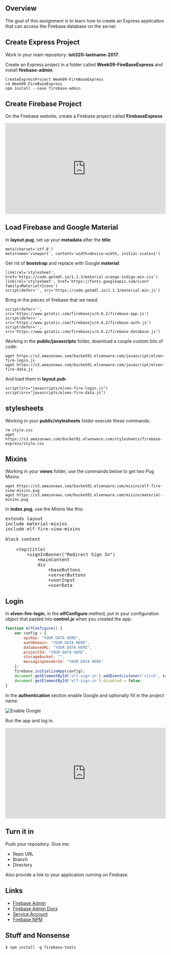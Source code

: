## Overview

The goal of this assignment is to learn how to create an Express application that can access the Firebase database on the server.

## Create Express Project

Work in your main repository: **isit320-lastname-2017**.

Create an Express project in a folder called **Week09-FireBaseExpress** and install **firebase-admin**:

    CreateExpressProject Week09-FireBaseExpress
    cd Week09-FireBaseExpress
    npm install --save firebase-admin

## Create Firebase Project

On the Firebase website, create a Firebase project called **FirebaseExpress**

<div style="position:relative;height:0;padding-bottom:56.25%"><iframe src="https://www.youtube.com/embed/vd6tNtC-J7Q?ecver=2" width="640" height="360" frameborder="0" gesture="media" style="position:absolute;width:100%;height:100%;left:0" allowfullscreen></iframe></div>

## Load Firebase and Google Material

In **layout.pug**, set up your **metadata** after the **title**:

    meta(charset='utf-8')
    meta(name='viewport', content='width=device-width, initial-scale=1')

Get rid of **bootstrap** and replace with Google **material**:

    link(rel='stylesheet', href='https://code.getmdl.io/1.1.3/material.orange-indigo.min.css')
    link(rel='stylesheet', href='https://fonts.googleapis.com/icon?family=Material+Icons')
    script(defer='', src='https://code.getmdl.io/1.1.3/material.min.js')

Bring in the pieces of firebase that we need:

    script(defer='', src='https://www.gstatic.com/firebasejs/4.6.2/firebase-app.js')
    script(defer='', src='https://www.gstatic.com/firebasejs/4.6.2/firebase-auth.js')
    script(defer='', src='https://www.gstatic.com/firebasejs/4.6.2/firebase-database.js')

Working in the **public/javascripts** folder, download a couple custom bits of code:

    wget https://s3.amazonaws.com/bucket01.elvenware.com/javascript/elven-fire-login.js
    wget https://s3.amazonaws.com/bucket01.elvenware.com/javascript/elven-fire-data.js

And load them in **layout.pub**:

    script(src="javascripts/elven-fire-login.js")
    script(src="javascripts/elven-fire-data.js")

## stylesheets

Working in your **public/stylesheets** folder execute these commands:

    rm style.css
    wget https://s3.amazonaws.com/bucket01.elvenware.com/stylesheets/firebase-express/style.css

## Mixins

Working in your **views** folder, use the commands below to get two Pug Mixins.

    wget https://s3.amazonaws.com/bucket01.elvenware.com/mixins/elf-fire-view-mixins.pug
    wget https://s3.amazonaws.com/bucket01.elvenware.com/mixins/material-mixins.pug

In **index.pug**, use the Mixins like this:

<pre>
extends layout
include material-mixins
include elf-fire-view-mixins

block content

    +top(title)
        +signInBanner("Redirect Sign In")
            +mainContent
            div
                +baseButtons
                +serverButtons
                +userInput
                +userData
</pre>    


## Login

In **elven-fire-login**, in the **elfConfigure** method, put in your configuration object that pasted into **control.js** when you created the app:

```javascript
function elfConfigure() {
    var config = {
        apiKey: "YOUR DATA HERE",
        authDomain: "YOUR DATA HERE",
        databaseURL: "YOUR DATA HERE",
        projectId: "YOUR DATA HERE",
        storageBucket: "",
        messagingSenderId: "YOUR DATA HERE"
    };
    firebase.initializeApp(config);
    document.getElementById('elf-sign-in').addEventListener('click', toggleSignIn, false);
    document.getElementById('elf-sign-in').disabled = false;
}
```

In the **authentication** section enable Google and optionally fill in the project name:

![Enable Google](https://s3.amazonaws.com/bucket01.elvenware.com/images/firebase-google.png)

Run the app and log in.    

<div style="position:relative;height:0;padding-bottom:56.25%"><iframe src="https://www.youtube.com/embed/QwPeLHajmbE?ecver=2" width="640" height="360" frameborder="0" gesture="media" style="position:absolute;width:100%;height:100%;left:0" allowfullscreen></iframe></div>

## Turn it in

Push your repository. Give me:

- Repo URL
- Branch
- Directory

Also provide a link to your application running on Firebase.

## Links

- [Firebase Admin][fa]
- [Firebase Admin Docs][fad]
- [Service Account][sa]
- [Firebase NPM][fb]

## Stuff and Nonsense

    $ npm install -g firebase-tools

[fa]: https://github.com/firebase/firebase-admin-node
[fad]: https://firebase.google.com/docs/admin/setup
[sa]: https://console.developers.google.com/iam-admin/serviceaccounts/
[fb]: https://www.npmjs.com/package/firebase
